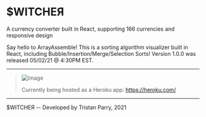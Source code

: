 # $WITCHEЯ
A currency converter built in React, supporting 166 currencies and responsive design

Say hello to ArrayAssemble! This is a sorting algorithm visualizer built in React, including
Bubble/Insertion/Merge/Selection Sorts! Version 1.0.0 was released 05/02/21 @ 4:30PM EST.

----------------------------------------------------------------------------------------------------------------------------------
>
> ![image](https://user-images.githubusercontent.com/64918749/123889625-e8ef1f00-d923-11eb-96b4-21af4542e62b.png)
>
> Currently being hosted as a Heroku app:
> https://heroku.com/
>
----------------------------------------------------------------------------------------------------------------------------------

$WITCHEЯ -- Developed by Tristan Parry, 2021
